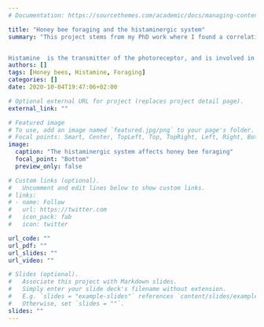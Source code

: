```yaml
---
# Documentation: https://sourcethemes.com/academic/docs/managing-content/

title: "Honey bee foraging and the histaminergic system"
summary: "This project stems from my PhD work where I found a correlation between honey bee foraging behavior, across behavioral contexts, and the ratios between histamine and its precursor, histidine. I explore the relevance of this finding by using pharmacological experiments. By treating feeder trained bees with histamine, histidine, or the antagonist ranitidine, I look for changes in foraging activity.


Histamine  is the transmitter of the photoreceptor, and is involved in behaviors including mechanosensation and circadian rhythmicity. However, it has not been given much importance in other behaviors. The finding that it might be involved in foraging behavior opens the possibility that its function in invertebrates and vertebrates are conserved, in regulating appetitive motivation."
authors: []
tags: [Honey bees, Histamine, Foraging]
categories: []
date: 2020-10-04T19:47:06+02:00

# Optional external URL for project (replaces project detail page).
external_link: ""

# Featured image
# To use, add an image named `featured.jpg/png` to your page's folder.
# Focal points: Smart, Center, TopLeft, Top, TopRight, Left, Right, BottomLeft, Bottom, BottomRight.
image:
  caption: "The histaminergic system affects honey bee foraging"
  focal_point: "Bottom"
  preview_only: false

# Custom links (optional).
#   Uncomment and edit lines below to show custom links.
# links:
# - name: Follow
#   url: https://twitter.com
#   icon_pack: fab
#   icon: twitter

url_code: ""
url_pdf: ""
url_slides: ""
url_video: ""

# Slides (optional).
#   Associate this project with Markdown slides.
#   Simply enter your slide deck's filename without extension.
#   E.g. `slides = "example-slides"` references `content/slides/example-slides.md`.
#   Otherwise, set `slides = ""`.
slides: ""
---
```

